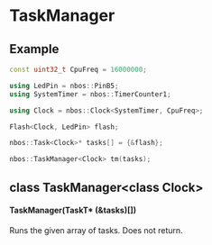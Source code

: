 # TaskManager

## Example

```c++
const uint32_t CpuFreq = 16000000;

using LedPin = nbos::PinB5;
using SystemTimer = nbos::TimerCounter1;

using Clock = nbos::Clock<SystemTimer, CpuFreq>;

Flash<Clock, LedPin> flash;

nbos::Task<Clock>* tasks[] = {&flash};

nbos::TaskManager<Clock> tm(tasks);
```

## class TaskManager\<class Clock\>

#### TaskManager(TaskT\* (&tasks)[])
Runs the given array of tasks. Does not return.
